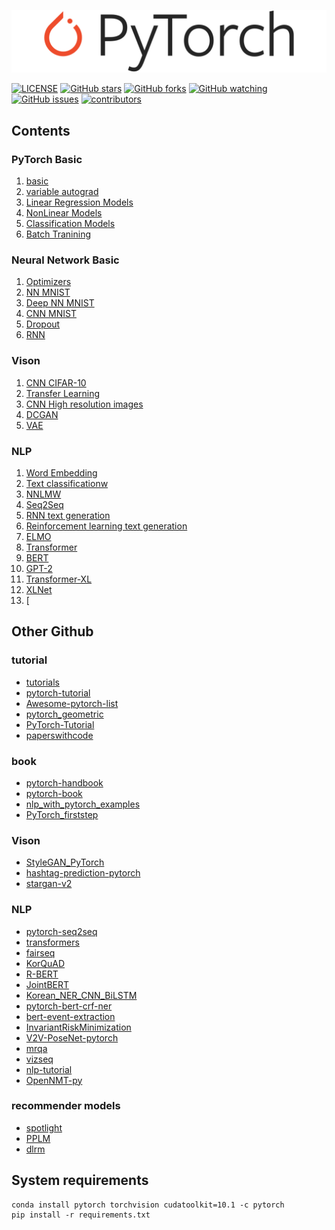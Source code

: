 ![](logo/pytorch-logo.png)

[![LICENSE](https://img.shields.io/github/license/newhiwoong/PyTorch?style=flat-square)](https://github.com/newhiwoong/PyTorch/blob/master/LICENSE)
[![GitHub stars](https://img.shields.io/github/stars/newhiwoong/PyTorch?style=flat-square&color=yellow)](https://github.com/newhiwoong/PyTorch/stargazers)
[![GitHub forks](https://img.shields.io/github/forks/newhiwoong/PyTorch?style=flat-square&color=informational)](https://github.com/newhiwoong/PyTorch/network/members)
[![GitHub watching](https://img.shields.io/github/watchers/newhiwoong/PyTorch?style=flat-square&color=ff69b4)](https://github.com/newhiwoong/PyTorch/blob/master/watchers)
[![GitHub issues](https://img.shields.io/github/issues/newhiwoong/PyTorch?style=flat-square&color=red)](https://github.com/newhiwoong/PyTorch/issues)
[![contributors](https://img.shields.io/badge/contributors-welcome-yellowgreen?style=flat-square)](https://github.com/newhiwoong/PyTorch/graphs/contributors)

## Contents

### PyTorch Basic

1. [basic](Basic/01_basic.ipynb)
2. [variable autograd](Basic/02_variable_autograd.ipynb)
3. [Linear Regression Models](Basic/03_Linear_Regression_Models.ipynb) 
4. [NonLinear Models](Basic/04_NonLinear_Models.ipynb)
5. [Classification Models](Basic/05_Classification_Models.ipynb) 
6. [Batch Tranining](Basic/06_Batch_Training.ipynb) 

### Neural Network Basic

1. [Optimizers](Basic/07_Optimizers.ipynb) 
2. [NN MNIST](Basic/08_NN_MNIST.ipynb) 
3. [Deep NN MNIST](Basic/09_Deep_NN_MNIST.ipynb)
4. [CNN MNIST](Basic/10_CNN_MNIST.ipynb) 
5. [Dropout](Basic/12_Dropout.ipynb)
6. [RNN](README.md)

### Vison

1. [CNN CIFAR-10](Vison/CNN_CIFAR-10/CNN_CIFAR-10.ipynb) 
2. [Transfer Learning](Vison/Transfer_Learning)
3. [CNN High resolution images](Vison/CNN_High_resolution_images)
4. [DCGAN](Vison/DCGAN)
5. [VAE](Vison/DCGAN)

### NLP

1. [Word Embedding](NLP/Word_Embedding)
2. [Text classificationw](NLPText_classificationw)
3. [NNLMW](NLP/NNLMW)
4. [Seq2Seq](NLP/Seq2Seq)
5. [RNN text generation](NLP/text_generation)
6. [Reinforcement learning text generation](NLP/Reinforcement_learning_text_generation)
7. [ELMO](NLP/ELMO)
8. [Transformer](NLP/Transformer)
9. [BERT](NLP/BERT)
10. [GPT-2](NLP/GPT-2)
11. [Transformer-XL](NLP/Transformer-XL)
12. [XLNet](NLP/XLNet)
13. [

## Other Github

### tutorial

- [tutorials](https://github.com/pytorch/tutorials)
- [pytorch-tutorial](https://github.com/yunjey/pytorch-tutorial)
- [Awesome-pytorch-list](https://github.com/bharathgs/Awesome-pytorch-list)
- [pytorch_geometric](https://github.com/rusty1s/pytorch_geometric)
- [PyTorch-Tutorial](https://github.com/MorvanZhou/PyTorch-Tutorial)
- [paperswithcode](https://paperswithcode.com/)

### book

- [pytorch-handbook](https://github.com/zergtant/pytorch-handbook)
- [pytorch-book](https://github.com/chenyuntc/pytorch-book)
- [nlp_with_pytorch_examples](https://github.com/kh-kim/nlp_with_pytorch_examples)
- [PyTorch_firststep](https://github.com/Jpub/PyTorch_firststep)

### Vison

- [StyleGAN_PyTorch](https://github.com/tomguluson92/StyleGAN_PyTorch)
- [hashtag-prediction-pytorch](https://github.com/monologg/hashtag-prediction-pytorch)
- [stargan-v2](https://github.com/clovaai/stargan-v2)

### NLP

- [pytorch-seq2seq](https://github.com/IBM/pytorch-seq2seq)
- [transformers](https://github.com/huggingface/transformers)
- [fairseq](https://github.com/pytorch/fairseq)
- [KorQuAD](https://github.com/lyeoni/KorQuAD)
- [R-BERT](https://github.com/monologg/R-BERT)
- [JointBERT](https://github.com/monologg/JointBERT)
- [Korean_NER_CNN_BiLSTM](https://github.com/eagle705/Korean_NER_CNN_BiLSTM)
- [pytorch-bert-crf-ner](https://github.com/eagle705/pytorch-bert-crf-ner)
- [bert-event-extraction](https://github.com/nlpcl-lab/bert-event-extraction)
- [InvariantRiskMinimization](https://github.com/facebookresearch/InvariantRiskMinimization)
- [V2V-PoseNet-pytorch](https://github.com/dragonbook/V2V-PoseNet-pytorch)
- [mrqa](https://github.com/seanie12/mrqa)
- [vizseq](https://github.com/facebookresearch/vizseq)
- [nlp-tutorial](https://github.com/lyeoni/nlp-tutorial)
- [OpenNMT-py](https://github.com/OpenNMT/OpenNMT-py)


### recommender models

- [spotlight](https://github.com/maciejkula/spotlight)
- [PPLM](https://github.com/uber-research/PPLM)
- [dlrm](https://github.com/facebookresearch/dlrm)

## System requirements

```
conda install pytorch torchvision cudatoolkit=10.1 -c pytorch
pip install -r requirements.txt
```
